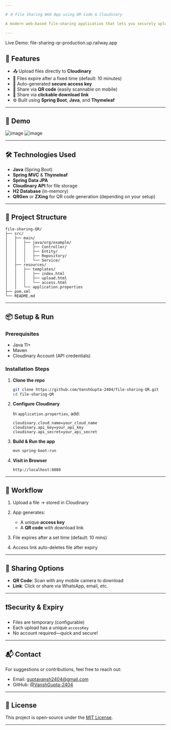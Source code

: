 ```yaml
---

# 🌐 File Sharing Web App using QR Code & Cloudinary

A modern web-based file-sharing application that lets you securely upload files to the cloud (Cloudinary) and share them globally using **QR codes** and **clickable links**. Just upload, share, and download—no signup required!

---
```

Live Demo: file-sharing-qr-production.up.railway.app

## 🚀 Features

* 📤 Upload files directly to **Cloudinary**
* 🔐 Files expire after a fixed time (default: 10 minutes)
* 🔑 Auto-generated **secure access key**
* 📱 Share via **QR code** (easily scannable on mobile)
* 🔗 Share via **clickable download link**
* ⚙️ Built using **Spring Boot**, **Java**, and **Thymeleaf**

---

## 📸 Demo
![image](https://github.com/user-attachments/assets/5048dcaa-83b6-4b5b-9151-fc5e1532b595)
![image](https://github.com/user-attachments/assets/0cfe6f50-4ead-4477-9874-7f9b723ca911)



---

## 🛠️ Technologies Used

* **Java** (Spring Boot)
* **Spring MVC** & **Thymeleaf**
* **Spring Data JPA**
* **Cloudinary API** for file storage
* **H2 Database** (in-memory)
* **QRGen** or **ZXing** for QR code generation (depending on your setup)

---

## 📂 Project Structure

```
file-sharing-QR/
├── src/
│   ├── main/
│   │   ├── java/org/example/
│   │   │   ├── Controller/
│   │   │   ├── Entity/
│   │   │   ├── Repository/
│   │   │   └── Service/
│   ├── resources/
│   │   ├── templates/
│   │   │   ├── index.html
│   │   │   ├── upload.html
│   │   │   └── access.html
│   │   └── application.properties
├── pom.xml
└── README.md
```

---

## 📦 Setup & Run

### Prerequisites

* Java 11+
* Maven
* Cloudinary Account (API credentials)

### Installation Steps

1. **Clone the repo**

   ```bash
   git clone https://github.com/VanshGupta-2404/file-sharing-QR.git
   cd file-sharing-QR
   ```

2. **Configure Cloudinary**

   In `application.properties`, add:

   ```
   cloudinary.cloud_name=your_cloud_name
   cloudinary.api_key=your_api_key
   cloudinary.api_secret=your_api_secret
   ```

3. **Build & Run the app**

   ```bash
   mvn spring-boot:run
   ```

4. **Visit in Browser**

   ```
   http://localhost:8080
   ```

---

## 🔄 Workflow

1. Upload a file → stored in Cloudinary
2. App generates:

   * A unique **access key**
   * A **QR code** with download link
3. File expires after a set time (default: 10 mins)
4. Access link auto-deletes file after expiry

---

## 📱 Sharing Options

* **QR Code**: Scan with any mobile camera to download
* **Link**: Click or share via WhatsApp, email, etc.

---

## ❗Security & Expiry

* Files are temporary (configurable)
* Each upload has a unique `accessKey`
* No account required—quick and secure!

---

## 📬 Contact

For suggestions or contributions, feel free to reach out:

* Email: [guptavansh2404@gmail.com](mailto:guptavansh2404@gmail.com)
* GitHub: [@VanshGupta-2404](https://github.com/VanshGupta-2404)

---

## 📄 License

This project is open-source under the [MIT License](LICENSE).

---
